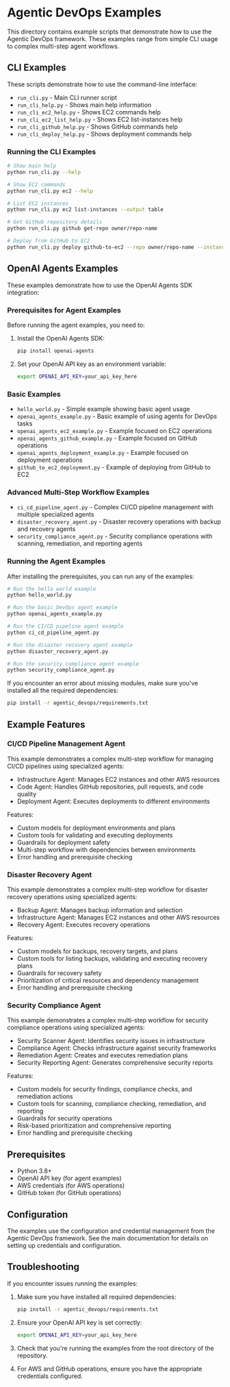 # Agentic DevOps Examples

This directory contains example scripts that demonstrate how to use the Agentic DevOps framework. These examples range from simple CLI usage to complex multi-step agent workflows.

## CLI Examples

These scripts demonstrate how to use the command-line interface:

- `run_cli.py` - Main CLI runner script
- `run_cli_help.py` - Shows main help information
- `run_cli_ec2_help.py` - Shows EC2 commands help
- `run_cli_ec2_list_help.py` - Shows EC2 list-instances help
- `run_cli_github_help.py` - Shows GitHub commands help
- `run_cli_deploy_help.py` - Shows deployment commands help

### Running the CLI Examples

```bash
# Show main help
python run_cli.py --help

# Show EC2 commands
python run_cli.py ec2 --help

# List EC2 instances
python run_cli.py ec2 list-instances --output table

# Get GitHub repository details
python run_cli.py github get-repo owner/repo-name

# Deploy from GitHub to EC2
python run_cli.py deploy github-to-ec2 --repo owner/repo-name --instance-id i-1234567890abcdef0
```

## OpenAI Agents Examples

These examples demonstrate how to use the OpenAI Agents SDK integration:

### Prerequisites for Agent Examples

Before running the agent examples, you need to:

1. Install the OpenAI Agents SDK:
   ```bash
   pip install openai-agents
   ```

2. Set your OpenAI API key as an environment variable:
   ```bash
   export OPENAI_API_KEY=your_api_key_here
   ```

### Basic Examples

- `hello_world.py` - Simple example showing basic agent usage
- `openai_agents_example.py` - Basic example of using agents for DevOps tasks
- `openai_agents_ec2_example.py` - Example focused on EC2 operations
- `openai_agents_github_example.py` - Example focused on GitHub operations
- `openai_agents_deployment_example.py` - Example focused on deployment operations
- `github_to_ec2_deployment.py` - Example of deploying from GitHub to EC2

### Advanced Multi-Step Workflow Examples

- `ci_cd_pipeline_agent.py` - Complex CI/CD pipeline management with multiple specialized agents
- `disaster_recovery_agent.py` - Disaster recovery operations with backup and recovery agents
- `security_compliance_agent.py` - Security compliance operations with scanning, remediation, and reporting agents

### Running the Agent Examples

After installing the prerequisites, you can run any of the examples:

```bash
# Run the hello world example
python hello_world.py

# Run the basic DevOps agent example
python openai_agents_example.py

# Run the CI/CD pipeline agent example
python ci_cd_pipeline_agent.py

# Run the disaster recovery agent example
python disaster_recovery_agent.py

# Run the security compliance agent example
python security_compliance_agent.py
```

If you encounter an error about missing modules, make sure you've installed all the required dependencies:

```bash
pip install -r agentic_devops/requirements.txt
```

## Example Features

### CI/CD Pipeline Management Agent

This example demonstrates a complex multi-step workflow for managing CI/CD pipelines using specialized agents:
- Infrastructure Agent: Manages EC2 instances and other AWS resources
- Code Agent: Handles GitHub repositories, pull requests, and code quality
- Deployment Agent: Executes deployments to different environments

Features:
- Custom models for deployment environments and plans
- Custom tools for validating and executing deployments
- Guardrails for deployment safety
- Multi-step workflow with dependencies between environments
- Error handling and prerequisite checking

### Disaster Recovery Agent

This example demonstrates a complex multi-step workflow for disaster recovery operations using specialized agents:
- Backup Agent: Manages backup information and selection
- Infrastructure Agent: Manages EC2 instances and other AWS resources
- Recovery Agent: Executes recovery operations

Features:
- Custom models for backups, recovery targets, and plans
- Custom tools for listing backups, validating and executing recovery plans
- Guardrails for recovery safety
- Prioritization of critical resources and dependency management
- Error handling and prerequisite checking

### Security Compliance Agent

This example demonstrates a complex multi-step workflow for security compliance operations using specialized agents:
- Security Scanner Agent: Identifies security issues in infrastructure
- Compliance Agent: Checks infrastructure against security frameworks
- Remediation Agent: Creates and executes remediation plans
- Security Reporting Agent: Generates comprehensive security reports

Features:
- Custom models for security findings, compliance checks, and remediation actions
- Custom tools for scanning, compliance checking, remediation, and reporting
- Guardrails for security operations
- Risk-based prioritization and comprehensive reporting
- Error handling and prerequisite checking

## Prerequisites

- Python 3.8+
- OpenAI API key (for agent examples)
- AWS credentials (for AWS operations)
- GitHub token (for GitHub operations)

## Configuration

The examples use the configuration and credential management from the Agentic DevOps framework. See the main documentation for details on setting up credentials and configuration.

## Troubleshooting

If you encounter issues running the examples:

1. Make sure you have installed all required dependencies:
   ```bash
   pip install -r agentic_devops/requirements.txt
   ```

2. Ensure your OpenAI API key is set correctly:
   ```bash
   export OPENAI_API_KEY=your_api_key_here
   ```

3. Check that you're running the examples from the root directory of the repository.

4. For AWS and GitHub operations, ensure you have the appropriate credentials configured.